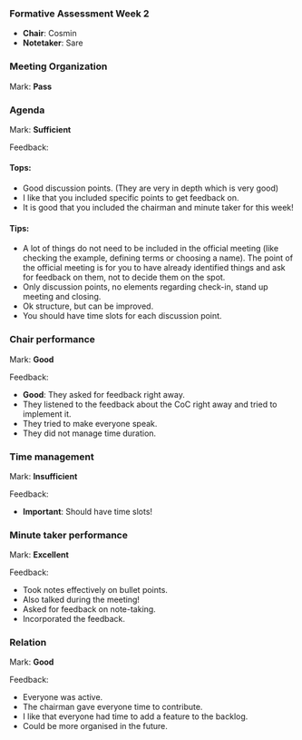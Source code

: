 ### Formative Assessment Week 2
- **Chair**: Cosmin
- **Notetaker**: Sare


### Meeting Organization

Mark: **Pass**

### Agenda

Mark: **Sufficient**

Feedback:
#### Tops:
- Good discussion points. (They are very in depth which is very good)
- I like that you included specific points to get feedback on.
- It is good that you included the chairman and minute taker for this week!
#### Tips:
- A lot of things do not need to be included in the official meeting (like checking the example, defining terms or choosing a name). The point of the official meeting is for you to have already identified things and ask for feedback on them, not to decide them on the spot.
- Only discussion points, no elements regarding check-in, stand up meeting and closing.
- Ok structure, but can be improved.
- You should have time slots for each discussion point.

### Chair performance

Mark: **Good**

Feedback:
- **Good**: They asked for feedback right away.
- They listened to the feedback about the CoC right away and tried to implement it.
- They tried to make everyone speak.
- They did not manage time duration.

### Time management

Mark: **Insufficient**

Feedback:
- **Important**: Should have time slots!

### Minute taker performance

Mark: **Excellent**

Feedback: 
- Took notes effectively on bullet points.
- Also talked during the meeting!
- Asked for feedback on note-taking.
- Incorporated the feedback.

### Relation

Mark: **Good**

Feedback: 
- Everyone was active.
- The chairman gave everyone time to contribute.
- I like that everyone had time to add a feature to the backlog.
- Could be more organised in the future.